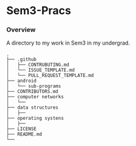 # Sem3-Pracs
### Overview

A directory to my work in Sem3 in my undergrad. 

```
.
├── .github
│   ├── CONTRUBUTING.md       
│   └── ISSUE_TEMPLATE.md     
│   └── PULL_REQUEST_TEMPLATE.md     
├── android
│   └── sub-programs
├── CONTRIBUTORS.md
├── computer networks
│   └── 
├── data structures
│   ├── 
├── operating systens
│   ├── 
├── LICENSE
├── README.md
└──                
```  
